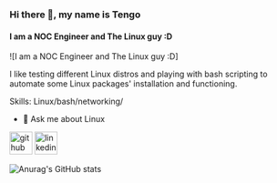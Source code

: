 ### Hi there 👋, my name is Tengo
#### I am a NOC Engineer and The Linux guy :D
![I am a NOC Engineer and The Linux guy :D]

I like testing different Linux distros and playing with bash scripting to automate some Linux packages' installation and functioning.

Skills: Linux/bash/networking/

- 💬 Ask me about Linux 


[<img src='https://cdn.jsdelivr.net/npm/simple-icons@3.0.1/icons/github.svg' alt='github' height='40'>](https://github.com/TengoGabrava)  [<img src='https://cdn.jsdelivr.net/npm/simple-icons@3.0.1/icons/linkedin.svg' alt='linkedin' height='40'>](https://www.linkedin.com/in/linkedin.com/in/tengo-gabrava/)  


![Anurag's GitHub stats](https://github-readme-stats.vercel.app/api?username=TengoGabrava&show_icons=true&theme=radical)

